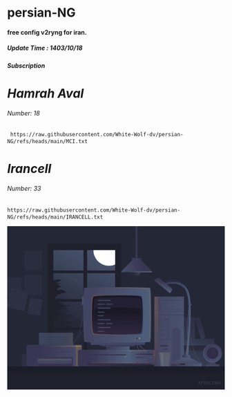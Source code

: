 # persian-NG

#### free config v2ryng for iran.


<h5>Update Time : 1403/10/18</h5>

##### Subscription

  # *****Hamrah Aval*****

<h6>Number: 18 </h6>

     https://raw.githubusercontent.com/White-Wolf-dv/persian-NG/refs/heads/main/MCI.txt

# *****Irancell*****

<h6>Number: 33 </h6>

    https://raw.githubusercontent.com/White-Wolf-dv/persian-NG/refs/heads/main/IRANCELL.txt

<p align="center">
<img  src="https://github.com/White-Wolf-dv/White-Wolf-dv/blob/main/5.gif">
</p>
